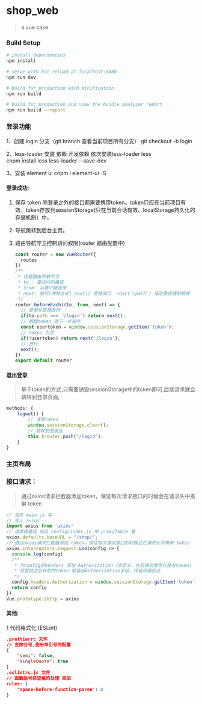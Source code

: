 # shop_web

> a vue case

### Build Setup

``` bash
# install dependencies
npm install

# serve with hot reload at localhost:8080
npm run dev

# build for production with minification
npm run build

# build for production and view the bundle analyzer report
npm run build --report
```

### 登录功能

1、创建 login 分支（git branch 查看当前项目所有分支）
git checkout -b login

2、less-loader 安装
依赖  开发依赖
依次安装less-loader  less  
cnpm install less less-loader --save-dev

3、安装 element ui
cnpm i element-ui -S

#### 登录成功:

1. 保存 token 除登录之外的接口都需要携带token。token只应在当前项目有效，token存放到sessionStorage(只在当前会话有效、localStorage持久化的存储机制）中。

2. 导航跳转到后台主页。

3. 路由导航守卫控制访问权限(router 路由配置中)

   ```js
   const router = new VueRouter({
     routes
   })
   /**
    * 挂载路由导航守卫
    * to : 要访问的路径
    * from: 从哪个路径来
    * next: 放行(两种方式) next() 直接放行  next('/path') 指定路径强制跳转
    */
   router.beforeEach((to, from, next) => {
     // 登录也直接放行
     if(to.path === '/login') return next();
     // 根据token 做下一步操作
     const usertoken = window.sessionStorage.getItem('token');
     // token 为空
     if(!usertoken) return next('/login');
     // 放行
     next();
   })
   export default router
   ```

#### 退出登录

> 基于token的方式,只需要销毁sessionStorage中的token即可,后续请求就会跳转到登录页面,

```js
methods: {
    logout() {
        // 清除token
        window.sessionStorage.clear();
        // 跳转到登录业
        this.$router.push("/login");
    }
}
```

### 主页布局

### 接口请求：

> 通过axios请求拦截器添加token，保证每次请求接口的时候会在请求头中携带 token 

```js
// 文件 main.js 中
// 导入 axios
import axios from 'axios'
// 请求根路径 结合 config/index.js 中 proxyTable 看
axios.defaults.baseURL = "/shop/";
// 通过axios请求拦截器添加 token，保证每次请求接口的时候会在请求头中携带 token
axios.interceptors.request.use(config => {
  console.log(config)
  /**
   * 为config的headers 添加 Authorization（自定义，在后端会使用它接收token） 字段
   * 将登陆之后获取的token 赋值给Authorization字段，传给后端验证
   */
  config.headers.Authorization = window.sessionStorage.getItem('token')
  return config
})
Vue.prototype.$http = axios
```









#### 其他:

1 代码格式化 (ESLint)

```json
.prettierrc 文件
// 去除分号,使用单引号的配置
{
    "semi": false,
    "singleQuote": true
}
.eslintrc.js 文件
// 函数括号前空格的处理 添加
rules: {
	'space-before-function-paren': 0
}
```











